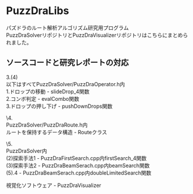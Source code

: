 PuzzDraLibs
===========

パズドラのルート解析アルゴリズム研究用プログラム  
PuzzDraSolverリポジトリとPuzzDraVisualizerリポジトリはこちらにまとめられました。

ソースコードと研究レポートの対応  
---  
3.(4)  
以下はすべてPuzzDraSolver/PuzzDraOperator.h内  
1.ドロップの移動     - slideDrop_4関数  
2.コンボ判定         - evalCombo関数  
3.ドロップの押し下げ - pushDownDrops関数  


\4.  
PuzzDraSolver/PuzzDraRoute.h内  
ルートを保持するデータ構造 - Routeクラス  


\5.  
PuzzDraSolver内  
(2)探索手法1 - PuzzDraFirstSearch.cpp内firstSearch_4関数  
(3)探索手法2 - PuzzDraBeamSerach.cpp内beamSearch関数  
(5).4        - PuzzDraBeamSerach.cpp内doubleLimitedSearch関数  


視覚化ソフトウェア - PuzzDraVisualizer
